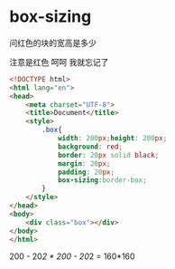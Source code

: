 # box-sizing

问红色的块的宽高是多少

注意是红色 呵呵 我就忘记了

``` html
<!DOCTYPE html>
<html lang="en">
<head>
	<meta charset="UTF-8">
	<title>Document</title>
	<style>
		.box{
			width: 200px;height: 200px;
			background: red;
			border: 20px solid black;
			margin: 20px;
			padding: 20px;
			box-sizing:border-box;
		}
	</style>
</head>
<body>
	<div class="box"></div>
</body>
</html>

```

200 - 20*2 * 200 - 20*2 = 160*160